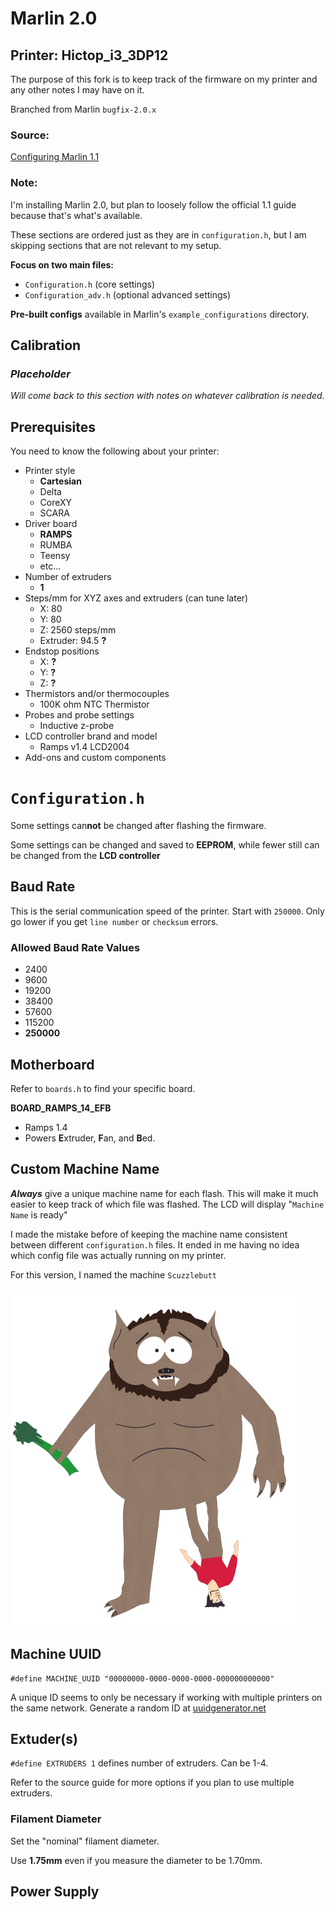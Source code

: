 # Marlin 2.0

## Printer: Hictop_i3_3DP12

The purpose of this fork is to keep track of the firmware on my printer and any other notes I may have on it.

Branched from Marlin `bugfix-2.0.x`

### Source:

[Configuring Marlin 1.1](http://marlinfw.org/docs/configuration/configuration.html#configuring-marlin-1.1)

### Note:

I'm installing Marlin 2.0, but plan to loosely follow the official 1.1 guide because that's what's available.

These sections are ordered just as they are in `configuration.h`, but I am skipping sections that are not relevant to my setup.

**Focus on two main files:**

* `Configuration.h` (core settings)
* `Configuration_adv.h` (optional advanced settings)

**Pre-built configs** available in Marlin's `example_configurations` directory.

## Calibration

### _**Placeholder**_

*Will come back to this section with notes on whatever calibration is needed.*

## Prerequisites

You need to know the following about your printer:

* Printer style
    * **Cartesian**
    * Delta
    * CoreXY
    * SCARA
* Driver board
    * **RAMPS**
    * RUMBA
    * Teensy
    * etc...
* Number of extruders
    * **1**
* Steps/mm for XYZ axes and extruders (can tune later)
    * X: 80
    * Y: 80
    * Z: 2560 steps/mm
    * Extruder: 94.5 **?**
* Endstop positions
    * X: **?**
    * Y: **?**
    * Z: **?**
* Thermistors and/or thermocouples
    * 100K ohm NTC Thermistor
* Probes and probe settings
    * Inductive z-probe
* LCD controller brand and model
    * Ramps v1.4 LCD2004
* Add-ons and custom components

# `Configuration.h`

Some settings can**not** be changed after flashing the firmware.

Some settings can be changed and saved to **EEPROM**, while fewer still can be changed from the **LCD controller**

## Baud Rate

This is the serial communication speed of the printer. Start with `250000`. Only go lower if you get `line number` or `checksum` errors.

### Allowed Baud Rate Values

* 2400
* 9600
* 19200
* 38400
* 57600
* 115200
* **250000**

## Motherboard

Refer to `boards.h` to find your specific board.

**BOARD_RAMPS_14_EFB**

* Ramps 1.4
* Powers **E**xtruder, **F**an, and **B**ed.

## Custom Machine Name

_**Always**_ give a unique machine name for each flash. This will make it much easier to keep track of which file was flashed. The LCD will display "`Machine Name` is ready"

I made the mistake before of keeping the machine name consistent between different `configuration.h` files. It ended in me having no idea which config file was actually running on my printer. 

For this version, I named the machine `Scuzzlebutt`

![Scuzzlebutt](./pics/Scuzzlebutt.png)

## Machine UUID

    #define MACHINE_UUID "00000000-0000-0000-0000-000000000000"

A unique ID seems to only be necessary if working with multiple printers on the same network. Generate a random ID at [uuidgenerator.net](http://www.uuidgenerator.net/version4)

## Extuder(s)

`#define EXTRUDERS 1` defines number of extruders. Can be 1-4.

Refer to the source guide for more options if you plan to use multiple extruders.

### Filament Diameter

Set the "nominal" filament diameter.

Use **1.75mm** even if you measure the diameter to be 1.70mm.

## Power Supply

